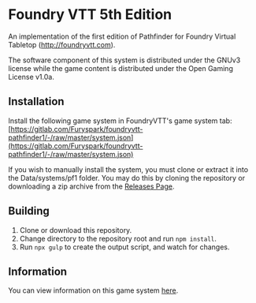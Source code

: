# Foundry VTT 5th Edition

An implementation of the first edition of Pathfinder for Foundry Virtual
Tabletop (http://foundryvtt.com).

The software component of this system is distributed under the GNUv3 license
while the game content is distributed under the Open Gaming License v1.0a.

## Installation

Install the following game system in FoundryVTT's game system tab: [https://gitlab.com/Furyspark/foundryvtt-pathfinder1/-/raw/master/system.json](https://gitlab.com/Furyspark/foundryvtt-pathfinder1/-/raw/master/system.json)

If you wish to manually install the system, you must clone or extract it into
the Data/systems/pf1 folder. You may do this by cloning the repository or
downloading a zip archive from the [Releases Page](https://gitlab.com/Furyspark/foundryvtt-pathfinder1/-/releases).

## Building

1. Clone or download this repository.
2. Change directory to the repository root and run `npm install`.
3. Run `npx gulp` to create the output script, and watch for changes.

## Information

You can view information on this game system [here](https://furyspark.gitlab.io/foundryvtt-pathfinder1-doc/).

